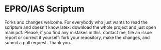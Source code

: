 # EPRO/IAS Scriptum
Forks and changes welcome. For everybody who just wants to read the scriptum and doesn't know latex: download the whole project and just open main.pdf.
Please, if you find any mistakes in this, contact me, file an issue report or correct it yourself: fork your repository, make the changes, and submit a pull request. Thank you.
